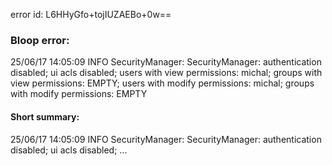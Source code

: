 error id: L6HHyGfo+tojIUZAEBo+0w==
### Bloop error:

25/06/17 14:05:09 INFO SecurityManager: SecurityManager: authentication disabled; ui acls disabled; users with view permissions: michal; groups with view permissions: EMPTY; users with modify permissions: michal; groups with modify permissions: EMPTY
#### Short summary: 

25/06/17 14:05:09 INFO SecurityManager: SecurityManager: authentication disabled; ui acls disabled; ...